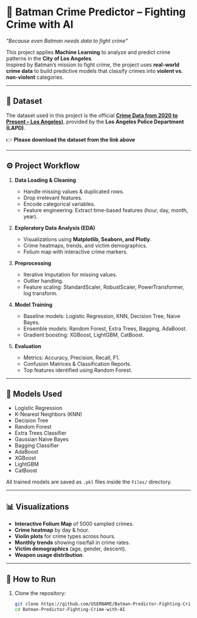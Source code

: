 # 🦇 Batman Crime Predictor – Fighting Crime with AI  

_"Because even Batman needs data to fight crime"_  

This project applies **Machine Learning** to analyze and predict crime patterns in the **City of Los Angeles**.  
Inspired by Batman’s mission to fight crime, the project uses **real-world crime data** to build predictive models that classify crimes into **violent vs. non-violent** categories.  

---

## 📂 Dataset  

The dataset used in this project is the official **[Crime Data from 2020 to Present – Los Angeles](https://catalog.data.gov/dataset/crime-data-from-2020-to-present))**, provided by the **Los Angeles Police Department (LAPD)**.  

👉 **Please download the dataset from the link above**  

---

## ⚙️ Project Workflow  

1. **Data Loading & Cleaning**
   - Handle missing values & duplicated rows.  
   - Drop irrelevant features.  
   - Encode categorical variables.  
   - Feature engineering: Extract time-based features (hour, day, month, year).  

2. **Exploratory Data Analysis (EDA)**
   - Visualizations using **Matplotlib, Seaborn, and Plotly**.  
   - Crime heatmaps, trends, and victim demographics.  
   - Folium map with interactive crime markers.  

3. **Preprocessing**
   - Iterative Imputation for missing values.  
   - Outlier handling.  
   - Feature scaling: StandardScaler, RobustScaler, PowerTransformer, log transform.  

4. **Model Training**
   - Baseline models: Logistic Regression, KNN, Decision Tree, Naive Bayes.  
   - Ensemble models: Random Forest, Extra Trees, Bagging, AdaBoost.  
   - Gradient boosting: XGBoost, LightGBM, CatBoost.  

5. **Evaluation**
   - Metrics: Accuracy, Precision, Recall, F1.  
   - Confusion Matrices & Classification Reports.  
   - Top features identified using Random Forest.  

---

## 🤖 Models Used  

- Logistic Regression  
- K-Nearest Neighbors (KNN)  
- Decision Tree  
- Random Forest  
- Extra Trees Classifier  
- Gaussian Naive Bayes  
- Bagging Classifier  
- AdaBoost  
- XGBoost  
- LightGBM  
- CatBoost  

All trained models are saved as `.pkl` files inside the `Files/` directory.  

---

## 📊 Visualizations  

- **Interactive Folium Map** of 5000 sampled crimes.  
- **Crime heatmap** by day & hour.  
- **Violin plots** for crime types across hours.  
- **Monthly trends** showing rise/fall in crime rates.  
- **Victim demographics** (age, gender, descent).  
- **Weapon usage distribution**.  

---

## 🚀 How to Run  

1. Clone the repository:  
   ```bash
   git clone https://github.com/USERNAME/Batman-Predictor-Fighting-Crime-with-AI.git
   cd Batman-Predictor-Fighting-Crime-with-AI

